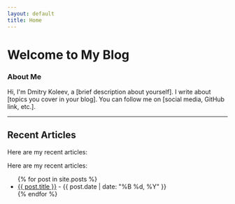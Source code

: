 ```yaml
---
layout: default
title: Home
---
```

# Welcome to My Blog

### About Me
Hi, I'm Dmitry Koleev, a [brief description about yourself]. I write about [topics you cover in your blog]. You can follow me on [social media, GitHub link, etc.].

---

## Recent Articles

Here are my recent articles:

Here are my recent articles:

<ul>
  {% for post in site.posts %}
    <li>
      <a href="{{ post.url }}">{{ post.title }}</a> - {{ post.date | date: "%B %d, %Y" }}
    </li>
  {% endfor %}
</ul>
